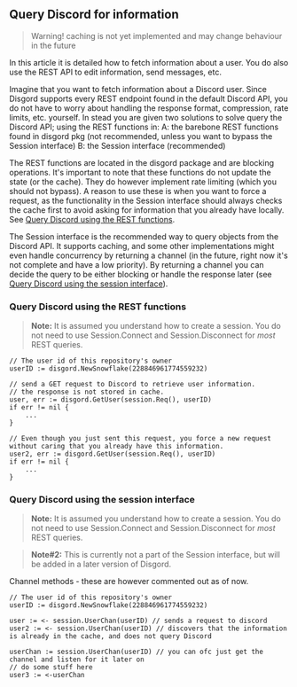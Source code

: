 ## Query Discord for information
> Warning! caching is not yet implemented and may change behaviour in the future

In this article it is detailed how to fetch information about a user. You do also use the REST API to edit information, send messages, etc.

Imagine that you want to fetch information about a Discord user. Since Disgord supports every REST endpoint found in the default Discord API, you do not have to worry about handling the response format, compression, rate limits, etc. yourself. In stead you are given two solutions to solve query the Discord API; using the REST functions in:
 A: the barebone REST functions found in disgord pkg (not recommended, unless you want to bypass the Session interface)
 B: the Session interface (recommended)

The REST functions are located in the disgord package and are blocking operations. It's important to note that these functions do not update the state (or the cache). They do however implement rate limiting (which you should not bypass). A reason to use these is when you want to force a request, as the functionality in the Session interface should always checks the cache first to avoid asking for information that you already have locally. See [Query Discord using the REST functions](query-discord-using-the-rest-functions).

The Session interface is the recommended way to query objects from the Discord API. It supports caching, and some other implementations might even handle concurrency by returning a channel (in the future, right now it's not complete and have a low priority). By returning a channel you can decide the query to be either blocking or handle the response later (see [Query Discord using the session interface](#query-discord-using-the-session-interface)).



### Query Discord using the REST functions
> **Note:** It is assumed you understand how to create a session. You do not need to use Session.Connect and Session.Disconnect for _most_ REST queries.
```GoLang
// The user id of this repository's owner
userID := disgord.NewSnowflake(228846961774559232)

// send a GET request to Discord to retrieve user information.
// the response is not stored in cache.
user, err := disgord.GetUser(session.Req(), userID)
if err != nil {
    ...
}

// Even though you just sent this request, you force a new request without caring that you already have this information.
user2, err := disgord.GetUser(session.Req(), userID)
if err != nil {
    ...
}
```


### Query Discord using the session interface
> **Note:** It is assumed you understand how to create a session. You do not need to use Session.Connect and Session.Disconnect for _most_ REST queries.

> **Note#2:** This is currently not a part of the Session interface, but will be added in a later version of Disgord.

Channel methods - these are however commented out as of now.
```GoLang
// The user id of this repository's owner
userID := disgord.NewSnowflake(228846961774559232)

user := <- session.UserChan(userID) // sends a request to discord
user2 := <- session.UserChan(userID) // discovers that the information is already in the cache, and does not query Discord

userChan := session.UserChan(userID) // you can ofc just get the channel and listen for it later on
// do some stuff here
user3 := <-userChan
```
